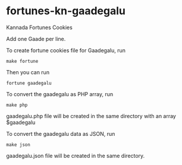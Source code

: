 fortunes-kn-gaadegalu
=====================

Kannada Fortunes Cookies

Add one Gaade per line. 

To create fortune cookies file for Gaadegalu, run

    make fortune
    
Then you can run

    fortune gaadegalu
    
To convert the gaadegalu as PHP array, run

    make php
    
gaadegalu.php file will be created in the same directory with an array $gaadegalu

To convert the gaadegalu data as JSON, run

    make json
    
gaadegalu.json file will be created in the same directory.
